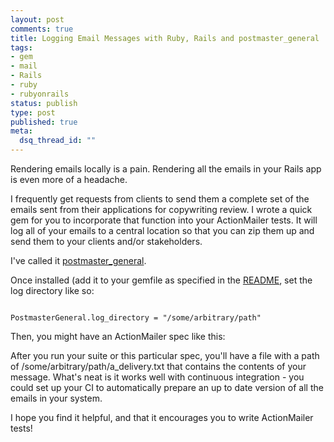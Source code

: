 ```yaml
--- 
layout: post
comments: true
title: Logging Email Messages with Ruby, Rails and postmaster_general
tags: 
- gem
- mail
- Rails
- ruby
- rubyonrails
status: publish
type: post
published: true
meta: 
  dsq_thread_id: ""
---
```

Rendering emails locally is a pain. Rendering all the emails in your Rails app is even more of a headache.

I frequently get requests from clients to send them a complete set of the emails sent from their applications for copywriting review. I wrote a quick gem for you to incorporate that function into your ActionMailer tests. It will log all of your emails to a central location so that you can zip them up and send them to your clients and/or stakeholders.

I've called it [postmaster_general](http://github.com/dpickett/postmaster_general).

Once installed (add it to your gemfile as specified in the [README](https://github.com/dpickett/postmaster_general/blob/master/README.rdoc), set the log directory like so:

<code>
PostmasterGeneral.log_directory = "/some/arbitrary/path"
</code>

Then, you might have an ActionMailer spec like this:

<script src="https://gist.github.com/795439.js"> </script>

After you run your suite or this particular spec, you'll have a file with a path of /some/arbitrary/path/a_delivery.txt that contains the contents of your message. What's neat is it works well with continuous integration - you could set up your CI to automatically prepare an up to date version of all the emails in your system.

I hope you find it helpful, and that it encourages you to write ActionMailer tests!
